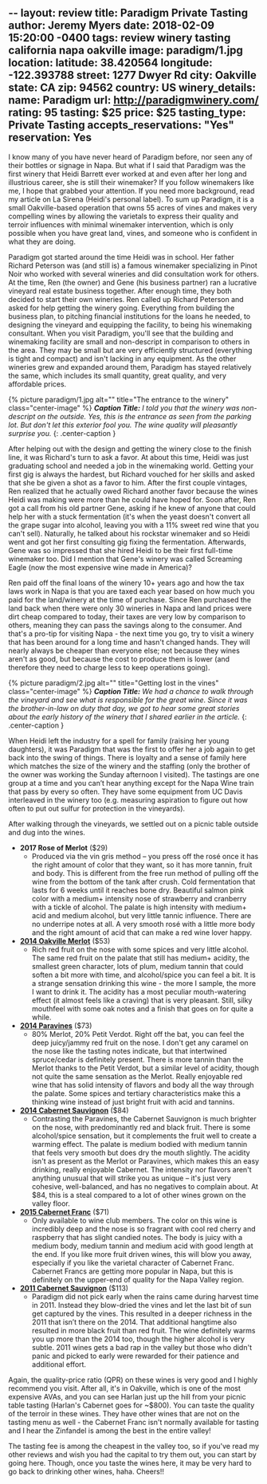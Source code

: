 --
layout: review
title: Paradigm Private Tasting
author: Jeremy Myers
date:   2018-02-09 15:20:00 -0400
tags: review winery tasting california napa oakville
image: paradigm/1.jpg
location:
  latitude: 38.420564
  longitude: -122.393788
  street: 1277 Dwyer Rd
  city: Oakville
  state: CA
  zip: 94562
  country: US
winery_details:
  name: Paradigm
  url: http://paradigmwinery.com/
  rating: 95
  tasting: $25
  price: $25
  tasting_type: Private Tasting
  accepts_reservations: "Yes"
  reservation: Yes
---
I know many of you have never heard of Paradigm before, nor seen any of their bottles or signage in Napa.  But what if I said that Paradigm was the first winery that Heidi Barrett ever worked at and even after her long and illustrious career, she is still their winemaker?  If you follow winemakers like me, I hope that grabbed your attention.  If you need more background, read my article on La Sirena (Heidi's personal label).  To sum up Paradigm, it is a small Oakville-based operation that owns 55 acres of vines and makes very compelling wines by allowing the varietals to express their quality and terroir influences with minimal winemaker intervention, which is only possible when you have great land, vines, and someone who is confident in what they are doing.

Paradigm got started around the time Heidi was in school.  Her father Richard Peterson was (and still is) a famous winemaker specializing in Pinot Noir who worked with several wineries and did consultation work for others.  At the time, Ren (the owner) and Gene (his business partner) ran a lucrative vineyard real estate business together.  After enough time, they both decided to start their own wineries.  Ren called up Richard Peterson and asked for help getting the winery going.  Everything from building the business plan, to pitching financial institutions for the loans he needed, to designing the vineyard and equipping the facility, to being his winemaking consultant.  When you visit Paradigm, you'll see that the building and winemaking facility are small and non-descript in comparison to others in the area.  They may be small but are very efficiently structured (everything is tight and compact) and isn't lacking in any equipment.  As the other wineries grew and expanded around them, Paradigm has stayed relatively the same, which includes its small quantity, great quality, and very affordable prices.  

{% picture paradigm/1.jpg alt="" title="The entrance to the winery" class="center-image" %}
***Caption Title:*** *I told you that the winery was non-descript on the outside.  Yes, this is the entrance as seen from the parking lot.  But don't let this exterior fool you.  The wine quality will pleasantly surprise you.*
{: .center-caption }

After helping out with the design and getting the winery close to the finish line, it was Richard's turn to ask a favor.  At about this time, Heidi was just graduating school and needed a job in the winemaking world.  Getting your first gig is always the hardest, but Richard vouched for her skills and asked that she be given a shot as a favor to him.  After the first couple vintages, Ren realized that he actually owed Richard another favor because the wines Heidi was making were more than he could have hoped for.  Soon after, Ren got a call from his old partner Gene, asking if he knew of anyone that could help her with a stuck fermentation (it's when the yeast doesn't convert all the grape sugar into alcohol, leaving you with a 11% sweet red wine that you can't sell).  Naturally, he talked about his rockstar winemaker and so Heidi went and got her first consulting gig fixing the fermentation.  Afterwards, Gene was so impressed that she hired Heidi to be their first full-time winemaker too.  Did I mention that Gene's winery was called Screaming Eagle (now the most expensive wine made in America)?  

Ren paid off the final loans of the winery 10+ years ago and how the tax laws work in Napa is that you are taxed each year based on how much you paid for the land/winery at the time of purchase.  Since Ren purchased the land back when there were only 30 wineries in Napa and land prices were dirt cheap compared to today, their taxes are very low by comparison to others, meaning they can pass the savings along to the consumer.  And that's a pro-tip for visiting Napa - the next time you go, try to visit a winery that has been around for a long time and hasn't changed hands.  They will nearly always be cheaper than everyone else; not because they wines aren't as good, but because the cost to produce them is lower (and therefore they need to charge less to keep operations going).  

{% picture paradigm/2.jpg alt="" title="Getting lost in the vines" class="center-image" %}
***Caption Title:*** *We had a chance to walk through the vineyard and see what is responsible for the great wine.  Since it was the brother-in-law on duty that day, we got to hear some great stories about the early history of the winery that I shared earlier in the article.*
{: .center-caption }

When Heidi left the industry for a spell for family (raising her young daughters), it was Paradigm that was the first to offer her a job again to get back into the swing of things.  There is loyalty and a sense of family here which matches the size of the winery and the staffing (only the brother of the owner was working the Sunday afternoon I visited).  The tastings are one group at a time and you can’t hear anything except for the Napa Wine train that pass by every so often.  They have some equipment from UC Davis interleaved in the winery too (e.g. measuring aspiration to figure out how often to put out sulfur for protection in the vineyards).

After walking through the vineyards, we settled out on a picnic table outside and dug into the wines.

* **2017 Rose of Merlot** ($29)
  * Produced via the vin gris method – you press off the rosé once it has the right amount of color that they want, so it has more tannin, fruit and body.  This is different from the free run method of pulling off the wine from the bottom of the tank after crush.  Cold fermentation that lasts for 6 weeks until it reaches bone dry.  Beautiful salmon pink color with a medium+ intensity nose of strawberry and cranberry with a tickle of alcohol.  The palate is high intensity with medium+ acid and medium alcohol, but very little tannic influence.  There are no underripe notes at all.  A very smooth rosé with a little more body and the right amount of acid that can make a red wine lover happy.  
* [**2014 Oakville Merlot**](https://store.paradigmwinery.com/product/2014-Merlot) ($53)
  * Rich red fruit on the nose with some spices and very little alcohol.  The same red fruit on the palate that still has medium+ acidity, the smallest green character, lots of plum, medium tannin that could soften a bit more with time, and alcohol/spice you can feel a bit.  It is a strange sensation drinking this wine - the more I sample, the more I want to drink it.  The acidity has a most peculiar mouth-watering effect (it almost feels like a craving) that is very pleasant.  Still, silky mouthfeel with some oak notes and a finish that goes on for quite a while.  
* [**2014 Paravines**](https://store.paradigmwinery.com/product/2014-Paravines) ($73)
  * 80% Merlot, 20% Petit Verdot.  Right off the bat, you can feel the deep juicy/jammy red fruit on the nose.  I don't get any caramel on the nose like the tasting notes indicate, but that intertwined spruce/cedar is definitely present.  There is more tannin than the Merlot thanks to the Petit Verdot, but a similar level of acidity, though not quite the same sensation as the Merlot.  Really enjoyable red wine that has solid intensity of flavors and body all the way through the palate.  Some spices and tertiary characteristics make this a thinking wine instead of just bright fruit with acid and tannins.  
* [**2014 Cabernet Sauvignon**](https://store.paradigmwinery.com/product/2014-Cabernet-Sauvignon) ($84)
  * Contrasting the Paravines, the Cabernet Sauvignon is much brighter on the nose, with predominantly red and black fruit.  There is some alcohol/spice sensation, but it complements the fruit well to create a warming effect.  The palate is medium bodied with medium tannin that feels very smooth but does dry the mouth slightly.  The acidity isn't as present as the Merlot or Paravines, which makes this an easy drinking, really enjoyable Cabernet.  The intensity nor flavors aren't anything unusual that will strike you as unique – it's just very cohesive, well-balanced, and has no negatives to complain about.  At $84, this is a steal compared to a lot of other wines grown on the valley floor.  
* [**2015 Cabernet Franc**](https://store.paradigmwinery.com/product/2015-Cabernet-Franc) ($71)
  * Only available to wine club members.  The color on this wine is incredibly deep and the nose is so fragrant with cool red cherry and raspberry that has slight candied notes.  The body is juicy with a medium body, medium tannin and medium acid with good length at the end.  If you like more fruit driven wines, this will blow you away, especially if you like the varietal character of Cabernet Franc.  Cabernet Francs are getting more popular in Napa, but this is definitely on the upper-end of quality for the Napa Valley region.  
* [**2011 Cabernet Sauvignon**](https://store.paradigmwinery.com/product/2011-Cabernet-Sauvignon) ($113)
  * Paradigm did not pick early when the rains came during harvest time in 2011.  Instead they blow-dried the vines and let the last bit of sun get captured by the vines.  This resulted in a deeper richness in the 2011 that isn’t there on the 2014.  That additional hangtime also resulted in more black fruit than red fruit.  The wine definitely warms you up more than the 2014 too, though the higher alcohol is very subtle.  2011 wines gets a bad rap in the valley but those who didn't panic and picked to early were rewarded for their patience and additional effort.

Again, the quality-price ratio (QPR) on these wines is very good and I highly recommend you visit.  After all, it's in Oakville, which is one of the most expensive AVAs, and you can see Harlan just up the hill from your picnic table tasting (Harlan's Cabernet goes for ~$800).  You can taste the quality of the terroir in these wines.  They have other wines that are not on the tasting menu as well - the Cabernet Franc isn't normally available for tasting and I hear the Zinfandel is among the best in the entire valley!  

The tasting fee is among the cheapest in the valley too, so if you've read my other reviews and wish you had the capital to try them out, you can start by going here.  Though, once you taste the wines here, it may be very hard to go back to drinking other wines, haha.  Cheers!!
